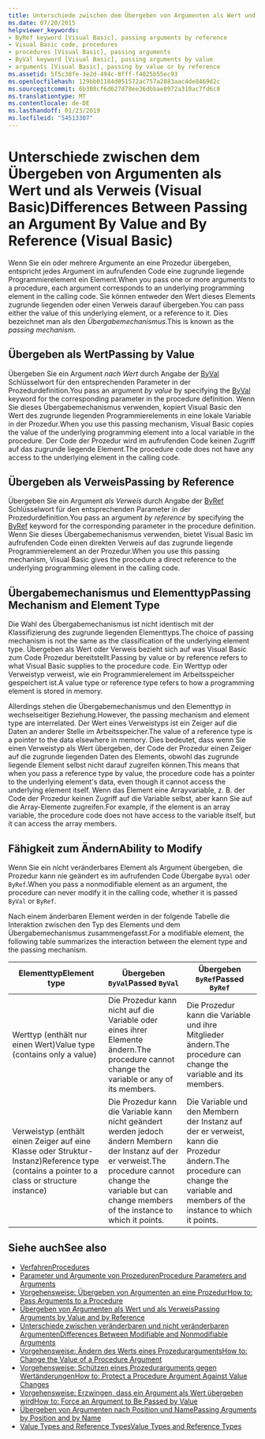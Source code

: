 ```yaml
---
title: Unterschiede zwischen dem Übergeben von Argumenten als Wert und als Verweis (Visual Basic)
ms.date: 07/20/2015
helpviewer_keywords:
- ByRef keyword [Visual Basic], passing arguments by reference
- Visual Basic code, procedures
- procedures [Visual Basic], passing arguments
- ByVal keyword [Visual Basic], passing arguments by value
- arguments [Visual Basic], passing by value or by reference
ms.assetid: 5f5c38fe-3e2d-494c-8fff-f4025b55ec93
ms.openlocfilehash: 129bb01184d051572ac757a2883aac4de8469d2c
ms.sourcegitcommit: 6b308cf6d627d78ee36dbbae8972a310ac7fd6c8
ms.translationtype: MT
ms.contentlocale: de-DE
ms.lasthandoff: 01/23/2019
ms.locfileid: "54513307"
---
```

# <a name="differences-between-passing-an-argument-by-value-and-by-reference-visual-basic"></a><span data-ttu-id="6dea5-102">Unterschiede zwischen dem Übergeben von Argumenten als Wert und als Verweis (Visual Basic)</span><span class="sxs-lookup"><span data-stu-id="6dea5-102">Differences Between Passing an Argument By Value and By Reference (Visual Basic)</span></span>
<span data-ttu-id="6dea5-103">Wenn Sie ein oder mehrere Argumente an eine Prozedur übergeben, entspricht jedes Argument im aufrufenden Code eine zugrunde liegende Programmierelement ein Element.</span><span class="sxs-lookup"><span data-stu-id="6dea5-103">When you pass one or more arguments to a procedure, each argument corresponds to an underlying programming element in the calling code.</span></span> <span data-ttu-id="6dea5-104">Sie können entweder den Wert dieses Elements zugrunde liegenden oder einen Verweis darauf übergeben.</span><span class="sxs-lookup"><span data-stu-id="6dea5-104">You can pass either the value of this underlying element, or a reference to it.</span></span> <span data-ttu-id="6dea5-105">Dies bezeichnet man als den *Übergabemechanismus*.</span><span class="sxs-lookup"><span data-stu-id="6dea5-105">This is known as the *passing mechanism*.</span></span>  
  
## <a name="passing-by-value"></a><span data-ttu-id="6dea5-106">Übergeben als Wert</span><span class="sxs-lookup"><span data-stu-id="6dea5-106">Passing by Value</span></span>  
 <span data-ttu-id="6dea5-107">Übergeben Sie ein Argument *nach Wert* durch Angabe der [ByVal](../../../../visual-basic/language-reference/modifiers/byval.md) Schlüsselwort für den entsprechenden Parameter in der Prozedurdefinition.</span><span class="sxs-lookup"><span data-stu-id="6dea5-107">You pass an argument *by value* by specifying the [ByVal](../../../../visual-basic/language-reference/modifiers/byval.md) keyword for the corresponding parameter in the procedure definition.</span></span> <span data-ttu-id="6dea5-108">Wenn Sie dieses Übergabemechanismus verwenden, kopiert Visual Basic den Wert des zugrunde liegenden Programmierelements in eine lokale Variable in der Prozedur.</span><span class="sxs-lookup"><span data-stu-id="6dea5-108">When you use this passing mechanism, Visual Basic copies the value of the underlying programming element into a local variable in the procedure.</span></span> <span data-ttu-id="6dea5-109">Der Code der Prozedur wird im aufrufenden Code keinen Zugriff auf das zugrunde liegende Element.</span><span class="sxs-lookup"><span data-stu-id="6dea5-109">The procedure code does not have any access to the underlying element in the calling code.</span></span>  
  
## <a name="passing-by-reference"></a><span data-ttu-id="6dea5-110">Übergeben als Verweis</span><span class="sxs-lookup"><span data-stu-id="6dea5-110">Passing by Reference</span></span>  
 <span data-ttu-id="6dea5-111">Übergeben Sie ein Argument *als Verweis* durch Angabe der [ByRef](../../../../visual-basic/language-reference/modifiers/byref.md) Schlüsselwort für den entsprechenden Parameter in der Prozedurdefinition.</span><span class="sxs-lookup"><span data-stu-id="6dea5-111">You pass an argument *by reference* by specifying the [ByRef](../../../../visual-basic/language-reference/modifiers/byref.md) keyword for the corresponding parameter in the procedure definition.</span></span> <span data-ttu-id="6dea5-112">Wenn Sie dieses Übergabemechanismus verwenden, bietet Visual Basic im aufrufenden Code einen direkten Verweis auf das zugrunde liegende Programmierelement an der Prozedur.</span><span class="sxs-lookup"><span data-stu-id="6dea5-112">When you use this passing mechanism, Visual Basic gives the procedure a direct reference to the underlying programming element in the calling code.</span></span>  
  
## <a name="passing-mechanism-and-element-type"></a><span data-ttu-id="6dea5-113">Übergabemechanismus und Elementtyp</span><span class="sxs-lookup"><span data-stu-id="6dea5-113">Passing Mechanism and Element Type</span></span>  
 <span data-ttu-id="6dea5-114">Die Wahl des Übergabemechanismus ist nicht identisch mit der Klassifizierung des zugrunde liegenden Elementtyps.</span><span class="sxs-lookup"><span data-stu-id="6dea5-114">The choice of passing mechanism is not the same as the classification of the underlying element type.</span></span> <span data-ttu-id="6dea5-115">Übergeben als Wert oder Verweis bezieht sich auf was Visual Basic zum Code Prozedur bereitstellt.</span><span class="sxs-lookup"><span data-stu-id="6dea5-115">Passing by value or by reference refers to what Visual Basic supplies to the procedure code.</span></span> <span data-ttu-id="6dea5-116">Ein Werttyp oder Verweistyp verweist, wie ein Programmierelement im Arbeitsspeicher gespeichert ist.</span><span class="sxs-lookup"><span data-stu-id="6dea5-116">A value type or reference type refers to how a programming element is stored in memory.</span></span>  
  
 <span data-ttu-id="6dea5-117">Allerdings stehen die Übergabemechanismus und den Elementtyp in wechselseitiger Beziehung.</span><span class="sxs-lookup"><span data-stu-id="6dea5-117">However, the passing mechanism and element type are interrelated.</span></span> <span data-ttu-id="6dea5-118">Der Wert eines Verweistyps ist ein Zeiger auf die Daten an anderer Stelle im Arbeitsspeicher.</span><span class="sxs-lookup"><span data-stu-id="6dea5-118">The value of a reference type is a pointer to the data elsewhere in memory.</span></span> <span data-ttu-id="6dea5-119">Dies bedeutet, dass wenn Sie einen Verweistyp als Wert übergeben, der Code der Prozedur einen Zeiger auf die zugrunde liegenden Daten des Elements, obwohl das zugrunde liegende Element selbst nicht darauf zugreifen können.</span><span class="sxs-lookup"><span data-stu-id="6dea5-119">This means that when you pass a reference type by value, the procedure code has a pointer to the underlying element's data, even though it cannot access the underlying element itself.</span></span> <span data-ttu-id="6dea5-120">Wenn das Element eine Arrayvariable, z. B. der Code der Prozedur keinen Zugriff auf die Variable selbst, aber kann Sie auf die Array-Elemente zugreifen.</span><span class="sxs-lookup"><span data-stu-id="6dea5-120">For example, if the element is an array variable, the procedure code does not have access to the variable itself, but it can access the array members.</span></span>  
  
## <a name="ability-to-modify"></a><span data-ttu-id="6dea5-121">Fähigkeit zum Ändern</span><span class="sxs-lookup"><span data-stu-id="6dea5-121">Ability to Modify</span></span>  
 <span data-ttu-id="6dea5-122">Wenn Sie ein nicht veränderbares Element als Argument übergeben, die Prozedur kann nie geändert es im aufrufenden Code Übergabe `ByVal` oder `ByRef`.</span><span class="sxs-lookup"><span data-stu-id="6dea5-122">When you pass a nonmodifiable element as an argument, the procedure can never modify it in the calling code, whether it is passed `ByVal` or `ByRef`.</span></span>  
  
 <span data-ttu-id="6dea5-123">Nach einem änderbaren Element werden in der folgende Tabelle die Interaktion zwischen den Typ des Elements und dem Übergabemechanismus zusammengefasst.</span><span class="sxs-lookup"><span data-stu-id="6dea5-123">For a modifiable element, the following table summarizes the interaction between the element type and the passing mechanism.</span></span>  
  
|<span data-ttu-id="6dea5-124">Elementtyp</span><span class="sxs-lookup"><span data-stu-id="6dea5-124">Element type</span></span>|<span data-ttu-id="6dea5-125">Übergeben `ByVal`</span><span class="sxs-lookup"><span data-stu-id="6dea5-125">Passed `ByVal`</span></span>|<span data-ttu-id="6dea5-126">Übergeben `ByRef`</span><span class="sxs-lookup"><span data-stu-id="6dea5-126">Passed `ByRef`</span></span>|  
|------------------|--------------------|--------------------|  
|<span data-ttu-id="6dea5-127">Werttyp (enthält nur einen Wert)</span><span class="sxs-lookup"><span data-stu-id="6dea5-127">Value type (contains only a value)</span></span>|<span data-ttu-id="6dea5-128">Die Prozedur kann nicht auf die Variable oder eines ihrer Elemente ändern.</span><span class="sxs-lookup"><span data-stu-id="6dea5-128">The procedure cannot change the variable or any of its members.</span></span>|<span data-ttu-id="6dea5-129">Die Prozedur kann die Variable und ihre Mitglieder ändern.</span><span class="sxs-lookup"><span data-stu-id="6dea5-129">The procedure can change the variable and its members.</span></span>|  
|<span data-ttu-id="6dea5-130">Verweistyp (enthält einen Zeiger auf eine Klasse oder Struktur-Instanz)</span><span class="sxs-lookup"><span data-stu-id="6dea5-130">Reference type (contains a pointer to a class or structure instance)</span></span>|<span data-ttu-id="6dea5-131">Die Prozedur kann die Variable kann nicht geändert werden jedoch ändern Membern der Instanz auf der er verweist.</span><span class="sxs-lookup"><span data-stu-id="6dea5-131">The procedure cannot change the variable but can change members of the instance to which it points.</span></span>|<span data-ttu-id="6dea5-132">Die Variable und den Membern der Instanz auf der er verweist, kann die Prozedur ändern.</span><span class="sxs-lookup"><span data-stu-id="6dea5-132">The procedure can change the variable and members of the instance to which it points.</span></span>|  
  
## <a name="see-also"></a><span data-ttu-id="6dea5-133">Siehe auch</span><span class="sxs-lookup"><span data-stu-id="6dea5-133">See also</span></span>
- [<span data-ttu-id="6dea5-134">Verfahren</span><span class="sxs-lookup"><span data-stu-id="6dea5-134">Procedures</span></span>](./index.md)
- [<span data-ttu-id="6dea5-135">Parameter und Argumente von Prozeduren</span><span class="sxs-lookup"><span data-stu-id="6dea5-135">Procedure Parameters and Arguments</span></span>](./procedure-parameters-and-arguments.md)
- [<span data-ttu-id="6dea5-136">Vorgehensweise: Übergeben von Argumenten an eine Prozedur</span><span class="sxs-lookup"><span data-stu-id="6dea5-136">How to: Pass Arguments to a Procedure</span></span>](./how-to-pass-arguments-to-a-procedure.md)
- [<span data-ttu-id="6dea5-137">Übergeben von Argumenten als Wert und als Verweis</span><span class="sxs-lookup"><span data-stu-id="6dea5-137">Passing Arguments by Value and by Reference</span></span>](./passing-arguments-by-value-and-by-reference.md)
- [<span data-ttu-id="6dea5-138">Unterschiede zwischen veränderbaren und nicht veränderbaren Argumenten</span><span class="sxs-lookup"><span data-stu-id="6dea5-138">Differences Between Modifiable and Nonmodifiable Arguments</span></span>](./differences-between-modifiable-and-nonmodifiable-arguments.md)
- [<span data-ttu-id="6dea5-139">Vorgehensweise: Ändern des Werts eines Prozedurarguments</span><span class="sxs-lookup"><span data-stu-id="6dea5-139">How to: Change the Value of a Procedure Argument</span></span>](./how-to-change-the-value-of-a-procedure-argument.md)
- [<span data-ttu-id="6dea5-140">Vorgehensweise: Schützen eines Prozedurarguments gegen Wertänderungen</span><span class="sxs-lookup"><span data-stu-id="6dea5-140">How to: Protect a Procedure Argument Against Value Changes</span></span>](./how-to-protect-a-procedure-argument-against-value-changes.md)
- [<span data-ttu-id="6dea5-141">Vorgehensweise: Erzwingen, dass ein Argument als Wert übergeben wird</span><span class="sxs-lookup"><span data-stu-id="6dea5-141">How to: Force an Argument to Be Passed by Value</span></span>](./how-to-force-an-argument-to-be-passed-by-value.md)
- [<span data-ttu-id="6dea5-142">Übergeben von Argumenten nach Position und Name</span><span class="sxs-lookup"><span data-stu-id="6dea5-142">Passing Arguments by Position and by Name</span></span>](./passing-arguments-by-position-and-by-name.md)
- [<span data-ttu-id="6dea5-143">Value Types and Reference Types</span><span class="sxs-lookup"><span data-stu-id="6dea5-143">Value Types and Reference Types</span></span>](../../../../visual-basic/programming-guide/language-features/data-types/value-types-and-reference-types.md)
